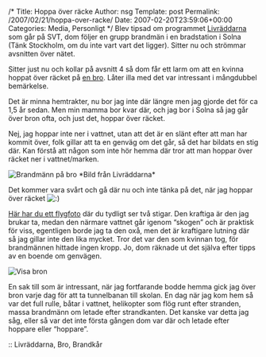 /*
 Title: Hoppa över räcke
 Author: nsg
 Template: post
 Permalink: /2007/02/21/hoppa-over-racke/
 Date: 2007-02-20T23:59:06+00:00
 Categories: Media, Personligt
*/
Blev tipsad om programmet [Livräddarna][1] som går på SVT, dom följer en grupp brandmän i en bradstation i Solna (Tänk Stockholm, om du inte vart vart det ligger). Sitter nu och strömmar avsnitten över nätet.

Sitter just nu och kollar på avsnitt 4 så dom får ett larm om att en kvinna hoppat över räcket på [en bro][2]. Låter illa med det var intressant i mångdubbel bemärkelse.

Det är minna hemtrakter, nu bor jag inte där längre men jag gjorde det för ca 1,5 år sedan. Men min mamma bor kvar där, och jag bor i Solna så jag går över bron ofta, och just det, hoppar över räcket.

Nej, jag hoppar inte ner i vattnet, utan att det är en slänt efter att man har kommit över, folk gillar att ta en genväg om det går, så det har bildats en stig där. Kan förstå att någon som inte hör hemma där tror att man hoppar över räcket ner i vattnet/marken.

<img id="image317" src="http://junkpile.se/%7Es/wp/wp-content/uploads/2007/02/branmann-bron.png" alt="Brandmänn på bro" />  
*Bild från Livräddarna*

Det kommer vara svårt och gå där nu och inte tänka på det, när jag hoppar över räcket <img src="http://nsg.cc/wp-includes/images/smilies/icon_smile.gif" alt=":)" class="wp-smiley" /> 

[Här har du ett flygfoto][3] där du tydligt ser två stigar. Den kraftiga är den jag brukar ta, medan den närmare vattnet går igenom &#8220;skogen&#8221; och är praktisk för viss, egentligen borde jag ta den oxå, men det är kraftigare lutning där så jag gillar inte den lika mycket. Tror det var den som kvinnan tog, för brandmännen hittade ingen kropp. Jo, dom räknade ut det själva efter tipps av en boende om genvägen.

<img id="image318" src="http://junkpile.se/%7Es/wp/wp-content/uploads/2007/02/visa-bro.png" alt="Visa bron" />

En sak till som är intressant, när jag fortfarande bodde hemma gick jag över bron varje dag för att ta tunnelbanan till skolan. En dag när jag kom hem så var det full rulle, båtar i vattnet, helikopter som flög runt efter stranden, massa brandmänn om letade efter strandkanten. Det kanske var detta jag såg, eller så var det inte första gången dom var där och letade efter hoppare eller &#8220;hoppare&#8221;.

:: Livräddarna, Bro, Brandkår

<small></small>

 [1]: http://svt.se/svt/jsp/Crosslink.jsp?d=61081&#038;from=program_ao
 [2]: http://maps.google.com/?ie=UTF8&#038;z=16&#038;ll=59.350302,17.972775&#038;spn=0.00839,0.020084&#038;om=1
 [3]: http://www.hitta.se/LargeMap.aspx?ShowSatellite=true&#038;cx=1623239&#038;cy=6582934&#038;z=0